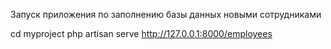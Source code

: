 Запуск приложения по заполнению базы данных новыми сотрудниками

cd myproject
php artisan serve
http://127.0.0.1:8000/employees
